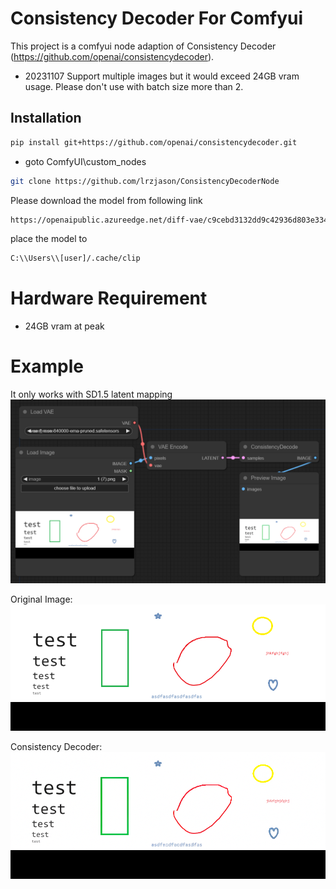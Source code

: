 # Consistency Decoder For Comfyui

This project is a comfyui node adaption of Consistency Decoder (https://github.com/openai/consistencydecoder).

- 20231107
Support multiple images but it would exceed 24GB vram usage. 
Please don't use with batch size more than 2.

## Installation

```bash
pip install git+https://github.com/openai/consistencydecoder.git
```
- goto ComfyUI\custom_nodes
```bash
git clone https://github.com/lrzjason/ConsistencyDecoderNode
```

Please download the model from following link 
```bash
https://openaipublic.azureedge.net/diff-vae/c9cebd3132dd9c42936d803e33424145a748843c8f716c0814838bdc8a2fe7cb/decoder.pt
```
place the model to 
```bash
C:\\Users\\[user]/.cache/clip
```

# Hardware Requirement
- 24GB vram at peak

# Example
It only works with SD1.5 latent mapping
![alt text](https://github.com/lrzjason/ConsistencyDecoderNode/blob/main/assets/example.png?raw=true)

Original Image:
![alt text](https://github.com/lrzjason/ConsistencyDecoderNode/blob/main/assets/1.png?raw=true)

Consistency Decoder:
![alt text](https://github.com/lrzjason/ConsistencyDecoderNode/blob/main/assets/1_consistency.png?raw=true)
